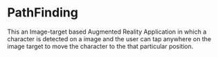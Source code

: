 # PathFinding
This an Image-target based Augmented Reality Application in which a character is detected on a image and the user can tap anywhere on the image target to move the character to the that particular position.
